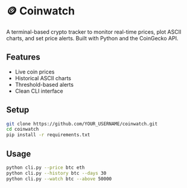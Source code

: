 # 🪙 Coinwatch

A terminal-based crypto tracker to monitor real-time prices, plot ASCII charts, and set price alerts. Built with Python and the CoinGecko API.

## Features
- Live coin prices
- Historical ASCII charts
- Threshold-based alerts
- Clean CLI interface

## Setup
```bash
git clone https://github.com/YOUR_USERNAME/coinwatch.git
cd coinwatch
pip install -r requirements.txt
```

## Usage
```bash
python cli.py --price btc eth
python cli.py --history btc --days 30
python cli.py --watch btc --above 50000
```
